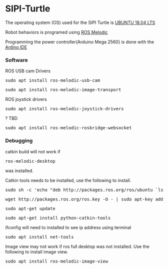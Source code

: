 # SIPI-Turtle

<p>The operating system (OS) used for the SIPI Turtle is <a href="https://www.ubuntu.com/download/desktop/thank-you?country=US&version=18.04.2&architecture=amd64">UBUNTU 18.04 LTS</a></p>

<p>Robot behaviors is programed using <a href="http://wiki.ros.org/kinetic/Installation/Ubuntu">ROS Melodic</a></p>

<p>Programming the power controller(Arduino Mega 2560) is done with the <a href="https://www.arduino.cc/en/Main/Software">Ardino IDE</a></p>

<h3>Software</h3>

<p>ROS USB cam Drivers</p>
<pre>sudo apt install ros-melodic-usb-cam</pre>

<p>  </p>
<pre>sudo apt install ros-melodic-image-transport</pre>

<p>ROS joystick drivers </p>
<pre>sudo apt install ros-melodic-joystick-drivers</pre>

<p> ? TBD </p>
<pre>sudo apt install ros-melodic-rosbridge-websocket</pre>



<h3>Debugging</h3>

<p>catkin build will not work if <pre>ros-melodic-desktop</pre> was installed.</p>
<p>Catkin tools needs to be installed, use the following to install.</p>
<pre>sudo sh -c 'echo "deb http://packages.ros.org/ros/ubuntu `lsb_release -sc` main" > /etc/apt/sources.list.d/ros-latest.list'</pre>
<pre>wget http://packages.ros.org/ros.key -O - | sudo apt-key add -</pre>
<pre>sudo apt-get update</pre>
<pre>sudo apt-get install python-catkin-tools</pre>

<p>ifconfig will need to installed to see ip address using terminal</p>
<pre>sudo apt install net-tools</pre>

<p>Image view may not work if ros full desktop was not installed. Use the following to install image view.</p>
<pre>sudo apt install ros-melodic-image-view</pre>




